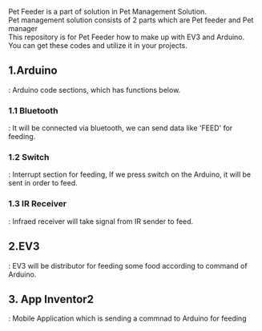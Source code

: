 Pet Feeder is a part of solution in Pet Management Solution.<br>
Pet management solution consists of 2 parts which are Pet feeder and Pet manager<br>
This repository is for Pet Feeder how to make up with EV3 and Arduino.<br>
You can get these codes and utilize it in your projects.<br>

## 1.Arduino
 : Arduino code sections, which has functions below.
### 1.1 Bluetooth
 : It will be connected via bluetooth, we can send data like 'FEED' for feeding.
### 1.2 Switch
 : Interrupt section for feeding, If we press switch on the Arduino, it will be sent in order to feed.
### 1.3 IR Receiver
 : Infraed receiver will take signal from IR sender to feed.
## 2.EV3
 : EV3 will be distributor for feeding some food according to command of Arduino.
## 3. App Inventor2
 : Mobile Application which is sending a commnad to Arduino for feeding
